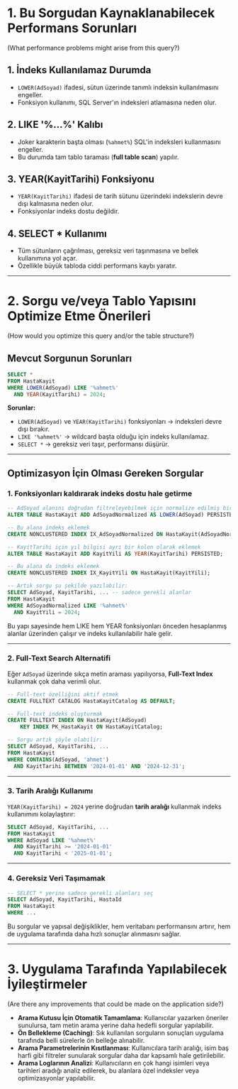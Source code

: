 # 1. Bu Sorgudan Kaynaklanabilecek Performans Sorunları

(What performance problems might arise from this query?)

## 1. İndeks Kullanılamaz Durumda

-   `LOWER(AdSoyad)` ifadesi, sütun üzerinde tanımlı indeksin
    kullanılmasını engeller.
-   Fonksiyon kullanımı, SQL Server'ın indeksleri atlamasına neden olur.

## 2. LIKE '%...%' Kalıbı

-   Joker karakterin başta olması (`%ahmet%`) SQL'in indeksleri
    kullanmasını engeller.
-   Bu durumda tam tablo taraması (**full table scan**) yapılır.

## 3. YEAR(KayitTarihi) Fonksiyonu

-   `YEAR(KayitTarihi)` ifadesi de tarih sütunu üzerindeki indekslerin
    devre dışı kalmasına neden olur.
-   Fonksiyonlar indeks dostu değildir.

## 4. SELECT \* Kullanımı

-   Tüm sütunların çağrılması, gereksiz veri taşınmasına ve bellek
    kullanımına yol açar.
-   Özellikle büyük tabloda ciddi performans kaybı yaratır.

------------------------------------------------------------------------

# 2. Sorgu ve/veya Tablo Yapısını Optimize Etme Önerileri

(How would you optimize this query and/or the table structure?)

## Mevcut Sorgunun Sorunları

``` sql
SELECT * 
FROM HastaKayit 
WHERE LOWER(AdSoyad) LIKE '%ahmet%' 
  AND YEAR(KayitTarihi) = 2024;
```

**Sorunlar:**
- `LOWER(AdSoyad)` ve `YEAR(KayitTarihi)` fonksiyonları → indeksleri
devre dışı bırakır.
- `LIKE '%ahmet%'` → wildcard başta olduğu için indeks kullanılamaz.
- `SELECT *` → gereksiz veri taşır, performansı düşürür.

------------------------------------------------------------------------

## Optimizasyon İçin Olması Gereken Sorgular

###  1. Fonksiyonları kaldırarak indeks dostu hale getirme

``` sql
-- AdSoyad alanını doğrudan filtreleyebilmek için normalize edilmiş bir kolon eklemek
ALTER TABLE HastaKayit ADD AdSoyadNormalized AS LOWER(AdSoyad) PERSISTED;

-- Bu alana indeks eklemek
CREATE NONCLUSTERED INDEX IX_AdSoyadNormalized ON HastaKayit(AdSoyadNormalized);

-- KayitTarihi için yıl bilgisi ayrı bir kolon olarak eklemek
ALTER TABLE HastaKayit ADD KayitYili AS YEAR(KayitTarihi) PERSISTED;

-- Bu alana da indeks eklemek
CREATE NONCLUSTERED INDEX IX_KayitYili ON HastaKayit(KayitYili);

-- Artık sorgu şu şekilde yazılabilir:
SELECT AdSoyad, KayitTarihi, ... -- sadece gerekli alanlar
FROM HastaKayit
WHERE AdSoyadNormalized LIKE '%ahmet%' 
  AND KayitYili = 2024;
```

Bu yapı sayesinde hem LIKE hem YEAR fonksiyonları önceden hesaplanmış
alanlar üzerinden çalışır ve indeks kullanılabilir hale gelir.

------------------------------------------------------------------------

###  2. Full-Text Search Alternatifi

Eğer `AdSoyad` üzerinde sıkça metin araması yapılıyorsa, **Full-Text
Index** kullanmak çok daha verimli olur.

``` sql
-- Full-text özelliğini aktif etmek
CREATE FULLTEXT CATALOG HastaKayitCatalog AS DEFAULT;

-- Full-text indeks oluşturmak
CREATE FULLTEXT INDEX ON HastaKayit(AdSoyad) 
    KEY INDEX PK_HastaKayit ON HastaKayitCatalog;

-- Sorgu artık şöyle olabilir:
SELECT AdSoyad, KayitTarihi, ...
FROM HastaKayit
WHERE CONTAINS(AdSoyad, 'ahmet') 
  AND KayitTarihi BETWEEN '2024-01-01' AND '2024-12-31';
```

------------------------------------------------------------------------

###  3. Tarih Aralığı Kullanımı

`YEAR(KayitTarihi) = 2024` yerine doğrudan **tarih aralığı** kullanmak
indeks kullanımını kolaylaştırır:

``` sql
SELECT AdSoyad, KayitTarihi, ...
FROM HastaKayit
WHERE AdSoyad LIKE '%ahmet%' 
  AND KayitTarihi >= '2024-01-01' 
  AND KayitTarihi < '2025-01-01';
```

------------------------------------------------------------------------

###  4. Gereksiz Veri Taşımamak

``` sql
-- SELECT * yerine sadece gerekli alanları seç
SELECT AdSoyad, KayitTarihi, HastaId
FROM HastaKayit
WHERE ...
```

Bu sorgular ve yapısal değişiklikler, hem veritabanı performansını
artırır, hem de uygulama tarafında daha hızlı sonuçlar alınmasını
sağlar.

------------------------------------------------------------------------

# 3. Uygulama Tarafında Yapılabilecek İyileştirmeler

(Are there any improvements that could be made on the application side?)

-   **Arama Kutusu İçin Otomatik Tamamlama**: Kullanıcılar yazarken
    öneriler sunulursa, tam metin arama yerine daha hedefli sorgular
    yapılabilir.
-   **Ön Bellekleme (Caching)**: Sık kullanılan sorguların sonuçları
    uygulama tarafında belli sürelerle ön belleğe alınabilir.
-   **Arama Parametrelerinin Kısıtlanması**: Kullanıcılara tarih
    aralığı, isim baş harfi gibi filtreler sunularak sorgular daha dar
    kapsamlı hale getirilebilir.
-   **Arama Loglarının Analizi**: Kullanıcıların en çok hangi isimleri
    veya tarihleri aradığı analiz edilerek, bu alanlara özel indeksler
    veya optimizasyonlar yapılabilir.
